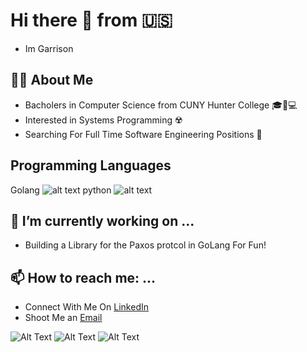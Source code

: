 # Hi there 👋 from 🇺🇸
- Im Garrison

## 👨‍💻 About Me 
  - Bacholers in Computer Science from CUNY Hunter College 🎓🧪💻 
  - Interested in Systems Programming ☢️  
  - Searching For Full Time Software Engineering Positions 🔭 
## Programming Languages  
 Golang ![alt text](https://github.com/egonelbre/gophers/blob/master/icon/icons.svg)
 python ![alt text](https://icons.iconarchive.com/icons/cornmanthe3rd/plex/128/Other-python-icon.png)
 
## 🚀 I’m currently working on ...
  - Building a Library for the Paxos protcol in GoLang For Fun!
 
## 📫 How to reach me: ...
  - Connect With Me On [LinkedIn](https://www.linkedin.com/in/gtshepard/) 
  - Shoot Me an [Email](shepard.garrison.t@gmail.com)

![Alt Text](https://marcofranssen.nl/images/951957866431d77793480aba8bb624da2f6b3fb2.gif)
![Alt Text](https://media.giphy.com/media/KAq5w47R9rmTuvWOWa/giphy.gif)
![Alt Text](https://dcwmedia.com/wp-content/uploads/2017/02/Hunter-College-CUNY-300x83.jpg)
